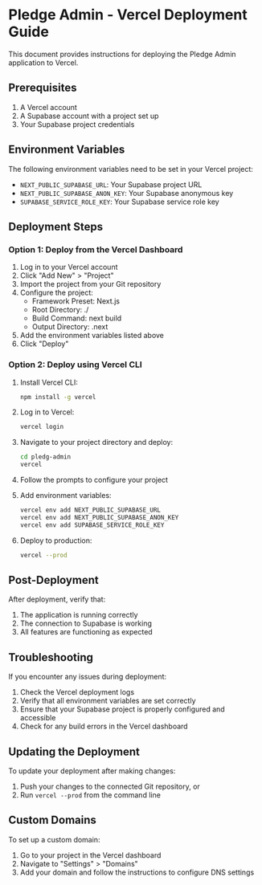 # Pledge Admin - Vercel Deployment Guide

This document provides instructions for deploying the Pledge Admin application to Vercel.

## Prerequisites

1. A Vercel account
2. A Supabase account with a project set up
3. Your Supabase project credentials

## Environment Variables

The following environment variables need to be set in your Vercel project:

- `NEXT_PUBLIC_SUPABASE_URL`: Your Supabase project URL
- `NEXT_PUBLIC_SUPABASE_ANON_KEY`: Your Supabase anonymous key
- `SUPABASE_SERVICE_ROLE_KEY`: Your Supabase service role key

## Deployment Steps

### Option 1: Deploy from the Vercel Dashboard

1. Log in to your Vercel account
2. Click "Add New" > "Project"
3. Import the project from your Git repository
4. Configure the project:
   - Framework Preset: Next.js
   - Root Directory: ./
   - Build Command: next build
   - Output Directory: .next
5. Add the environment variables listed above
6. Click "Deploy"

### Option 2: Deploy using Vercel CLI

1. Install Vercel CLI:
   ```bash
   npm install -g vercel
   ```

2. Log in to Vercel:
   ```bash
   vercel login
   ```

3. Navigate to your project directory and deploy:
   ```bash
   cd pledg-admin
   vercel
   ```

4. Follow the prompts to configure your project
5. Add environment variables:
   ```bash
   vercel env add NEXT_PUBLIC_SUPABASE_URL
   vercel env add NEXT_PUBLIC_SUPABASE_ANON_KEY
   vercel env add SUPABASE_SERVICE_ROLE_KEY
   ```

6. Deploy to production:
   ```bash
   vercel --prod
   ```

## Post-Deployment

After deployment, verify that:

1. The application is running correctly
2. The connection to Supabase is working
3. All features are functioning as expected

## Troubleshooting

If you encounter any issues during deployment:

1. Check the Vercel deployment logs
2. Verify that all environment variables are set correctly
3. Ensure that your Supabase project is properly configured and accessible
4. Check for any build errors in the Vercel dashboard

## Updating the Deployment

To update your deployment after making changes:

1. Push your changes to the connected Git repository, or
2. Run `vercel --prod` from the command line

## Custom Domains

To set up a custom domain:

1. Go to your project in the Vercel dashboard
2. Navigate to "Settings" > "Domains"
3. Add your domain and follow the instructions to configure DNS settings

